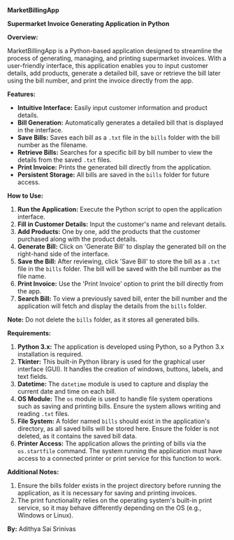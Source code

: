 **MarketBillingApp**

**Supermarket Invoice Generating Application in Python**

**Overview:**

MarketBillingApp is a Python-based application designed to streamline the process of generating, managing, and printing supermarket invoices. With a user-friendly interface, this application enables you to input customer details, add products, generate a detailed bill, save or retrieve the bill later using the bill number, and print the invoice directly from the app.

**Features:**

- **Intuitive Interface:** Easily input customer information and product details.
- **Bill Generation:** Automatically generates a detailed bill that is displayed in the interface.
- **Save Bills:** Saves each bill as a `.txt` file in the `bills` folder with the bill number as the filename.
- **Retrieve Bills:** Searches for a specific bill by bill number to view the details from the saved `.txt` files.
- **Print Invoice:** Prints the generated bill directly from the application.
- **Persistent Storage:** All bills are saved in the `bills` folder for future access.

**How to Use:**

1. **Run the Application:** Execute the Python script to open the application interface.
2. **Fill in Customer Details:** Input the customer's name and relevant details.
3. **Add Products:** One by one, add the products that the customer purchased along with the product details.
4. **Generate Bill:** Click on 'Generate Bill' to display the generated bill on the right-hand side of the interface.
5. **Save the Bill:** After reviewing, click 'Save Bill' to store the bill as a `.txt` file in the `bills` folder. The bill will be saved with the bill number as the file name.
6. **Print Invoice:** Use the 'Print Invoice' option to print the bill directly from the app.
7. **Search Bill:** To view a previously saved bill, enter the bill number and the application will fetch and display the details from the `bills` folder.

**Note:** Do not delete the `bills` folder, as it stores all generated bills.

**Requirements:**

1. **Python 3.x:** The application is developed using Python, so a Python 3.x installation is required.
2. **Tkinter:** This built-in Python library is used for the graphical user interface (GUI). It handles the creation of windows, buttons, labels, and text fields.
3. **Datetime:** The `datetime` module is used to capture and display the current date and time on each bill.
4. **OS Module:** The `os` module is used to handle file system operations such as saving and printing bills. Ensure the system allows writing and reading `.txt` files.
5. **File System:** A folder named `bills` should exist in the application's directory, as all saved bills will be stored here. Ensure the folder is not deleted, as it contains the saved bill data.
6. **Printer Access:** The application allows the printing of bills via the `os.startfile` command. The system running the application must have access to a connected printer or print service for this function to work.

**Additional Notes:**

1. Ensure the bills folder exists in the project directory before running the application, as it is necessary for saving and printing invoices.
2. The print functionality relies on the operating system's built-in print service, so it may behave differently depending on the OS (e.g., Windows or Linux).

**By:**
Adithya Sai Srinivas
